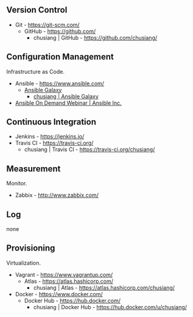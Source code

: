 ## Version Control

* Git - https://git-scm.com/
  * GitHub - https://github.com/
    * chusiang | GitHub - https://github.com/chusiang/


## Configuration Management

Infrastructure as Code.

* Ansible - https://www.ansible.com/
  * [Ansible Galaxy](https://galaxy.ansible.com/)
    * [chusiang | Ansible Galaxy](https://galaxy.ansible.com/chusiang/)
 * [Ansible On Demand Webinar | Ansible Inc.](https://gist.github.com/chusiang/91632920f75e03e1d24cf9213cbfe216)


## Continuous Integration

* Jenkins - https://jenkins.io/
* Travis CI - https://travis-ci.org/
  * chusiang | Travis CI - https://travis-ci.org/chusiang/

## Measurement

Monitor.

* Zabbix - http://www.zabbix.com/

## Log

none

## Provisioning

Virtualization.

* Vagrant - https://www.vagrantup.com/
  * Atlas - https://atlas.hashicorp.com/
    * chusiang | Atlas - https://atlas.hashicorp.com/chusiang/
* Docker - https://www.docker.com/
  * Docker Hub - https://hub.docker.com/
    * chusiang | Docker Hub - https://hub.docker.com/u/chusiang/
